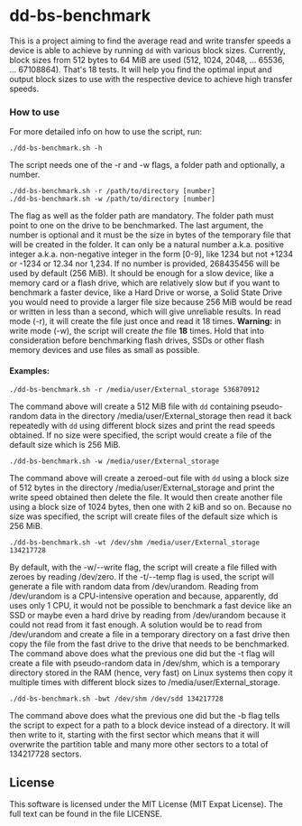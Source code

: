 # dd-bs-benchmark

This is a project aiming to find the average read and write transfer speeds a device is able to achieve by running `dd` with various block sizes. Currently, block sizes from 512 bytes to 64 MiB are used (512, 1024, 2048, ... 65536, ... 67108864). That's 18 tests. It will help you find the optimal input and output block sizes to use with the respective device to achieve high transfer speeds.

### How to use
For more detailed info on how to use the script, run:
```
./dd-bs-benchmark.sh -h
```

The script needs one of the -r and -w flags, a folder path and optionally, a number.
```
./dd-bs-benchmark.sh -r /path/to/directory [number]
./dd-bs-benchmark.sh -w /path/to/directory [number]
```
The flag as well as the folder path are mandatory. The folder path must point to one on the drive to be benchmarked. The last argument, the number is optional and it must be the size in bytes of the temporary file that will be created in the folder. It can only be a natural number a.k.a. positive integer a.k.a. non-negative integer in the form [0-9], like 1234 but not +1234 or -1234 or 12.34 nor 1,234. If no number is provided, 268435456 will be used by default (256 MiB). It should be enough for a slow device, like a memory card or a flash drive, which are relatively slow but if you want to benchmark a faster device, like a Hard Drive or worse, a Solid State Drive you would need to provide a larger file size because 256 MiB would be read or written in less than a second, which will give unreliable results. In read mode (-r), it will create the file just once and read it 18 times. __**Warning:**__ in write mode (-w), the script will create *the* file __**18**__ times. Hold that into consideration before benchmarking flash drives, SSDs or other flash memory devices and use files as small as possible.

#### Examples:
```
./dd-bs-benchmark.sh -r /media/user/External_storage 536870912
```
The command above will create a 512 MiB file with `dd` containing pseudo-random data in the directory /media/user/External_storage then read it back repeatedly with `dd` using different block sizes and print the read speeds obtained. If no size were specified, the script would create a file of the default size which is 256 MiB.

```
./dd-bs-benchmark.sh -w /media/user/External_storage
```
The command above will create a zeroed-out file with `dd` using a block size of 512 bytes in the directory /media/user/External_storage and print the write speed obtained then delete the file. It would then create another file using a block size of 1024 bytes, then one with 2 kiB and so on. Because no size was specified, the script will create files of the default size which is 256 MiB.

```
./dd-bs-benchmark.sh -wt /dev/shm /media/user/External_storage 134217728
```
By default, with the -w/--write flag, the script will create a file filled with zeroes by reading /dev/zero. If the -t/--temp flag is used, the script will generate a file with random data from /dev/urandom. Reading from /dev/urandom is a CPU-intensive operation and because, apparently, dd uses only 1 CPU, it would not be possible to benchmark a fast device like an SSD or maybe even a hard drive by reading from /dev/urandom because it could not read from it fast enough. A solution would be to read from /dev/urandom and create a file in a temporary directory on a fast drive then copy the file from the fast drive to the drive that needs to be benchmarked. The command above does what the previous one did but the -t flag will create a file with pseudo-random data in /dev/shm, which is a temporary directory stored in the RAM (hence, very fast) on Linux systems then copy it multiple times with different block sizes to /media/user/External_storage.

```
./dd-bs-benchmark.sh -bwt /dev/shm /dev/sdd 134217728
```
The command above does what the previous one did but the -b flag tells the script to expect for a path to a block device instead of a directory. It will then write to it, starting with the first sector which means that it will overwrite the partition table and many more other sectors to a total of 134217728 sectors.

## License
This software is licensed under the MIT License (MIT Expat License). The full text can be found in the file LICENSE.
